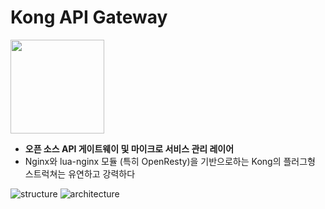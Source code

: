 # Kong API Gateway
<img src="https://camo.githubusercontent.com/9e4fe7914c7357861223aa535d7ca9858253c96e/68747470733a2f2f6b6f6e6768712e636f6d2f77702d636f6e74656e742f75706c6f6164732f323031382f30352f6b6f6e672d6c6f676f2d6769746875622d726561646d652e706e67" width="150">

- **오픈 소스 API 게이트웨이 및 마이크로 서비스 관리 레이어**
- Nginx와 lua-nginx 모듈 (특히 OpenResty)을 기반으로하는 Kong의 플러그형 스트럭쳐는 유연하고 강력하다

![structure](https://miro.medium.com/max/1400/1*Kh9n-NzJf8W_eI_5PPh82Q.jpeg)
![architecture](https://miro.medium.com/max/1376/1*YB3rX79jaFxDnaN0hFq17Q.jpeg)
